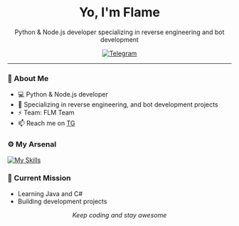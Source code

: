 <h1 align="center">Yo, I'm Flame</h1>
<p align="center">Python & Node.js developer specializing in reverse engineering and bot development</p>

  <p align="center">
  <a href="https://t.me/theflamedev"><img src="https://img.shields.io/badge/Telegram-Contact%20Me-blue?style=flat&logo=telegram" alt="Telegram" /></a>
</p>

---

### 🚀 About Me
- 💻 Python & Node.js developer
- 🔧 Specializing in reverse engineering, and bot development projects
- ⚡ Team: FLM Team
- 📫 Reach me on [TG](https://t.me/theflamedev)

### ⚙️ My Arsenal
[![My Skills](https://skillicons.dev/icons?i=js,py,mysql,ngnix)](https://skillicons.dev)

### 🧠 Current Mission
- Learning Java and C#
- Building development projects

<p align="center">
  <i>Keep coding and stay awesome</i>
</p>
